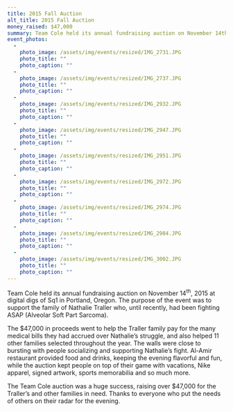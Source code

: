 ```yaml
---
title: 2015 Fall Auction
alt_title: 2015 Fall Auction
money_raised: $47,000
summary: Team Cole held its annual fundraising auction on November 14th, 2015 at digital digs of Sq1 in Portland, Oregon. The purpose of the event was to support the family of Nathalie Traller who, until recently, had been fighting ASAP (Alveolar Soft Part Sarcoma). The proceeds raised went to support the Traller family and 11 other families throughout the year.
event_photos:
  - 
    photo_image: /assets/img/events/resized/IMG_2731.JPG
    photo_title: ""
    photo_caption: ""
  - 
    photo_image: /assets/img/events/resized/IMG_2737.JPG
    photo_title: ""
    photo_caption: ""
  - 
    photo_image: /assets/img/events/resized/IMG_2932.JPG
    photo_title: ""
    photo_caption: ""
  - 
    photo_image: /assets/img/events/resized/IMG_2947.JPG
    photo_title: ""
    photo_caption: ""
  - 
    photo_image: /assets/img/events/resized/IMG_2951.JPG
    photo_title: ""
    photo_caption: ""
  - 
    photo_image: /assets/img/events/resized/IMG_2972.JPG
    photo_title: ""
    photo_caption: ""
  - 
    photo_image: /assets/img/events/resized/IMG_2974.JPG
    photo_title: ""
    photo_caption: ""
  - 
    photo_image: /assets/img/events/resized/IMG_2984.JPG
    photo_title: ""
    photo_caption: ""
  - 
    photo_image: /assets/img/events/resized/IMG_3002.JPG
    photo_title: ""
    photo_caption: ""
---
```

<p class="MsoNormal">Team Cole held its annual fundraising auction on November 14<sup>th</sup>,
2015 at digital digs of Sq1 in Portland, Oregon. The purpose of the event was
to support the family of Nathalie Traller who, until recently, had been
fighting ASAP (Alveolar Soft Part Sarcoma). </p><p class="MsoNormal">The $47,000 in proceeds went to
help the Traller family pay for the many medical bills they had accrued over
Nathalie’s struggle, and also helped 11 other families selected throughout the
year. The walls were close to bursting with people socializing and supporting
Nathalie’s fight. Al-Amir restaurant provided food and drinks, keeping the
evening flavorful and fun, while the auction kept people on top of their game
with vacations, Nike apparel, signed artwork, sports memorabilia and so much
more. </p><p class="MsoNormal">The Team Cole auction was a huge success, raising over $47,000 for the
Traller’s and other families in need. Thanks to everyone who put the needs of
others on their radar for the evening.   <o:p></o:p></p>